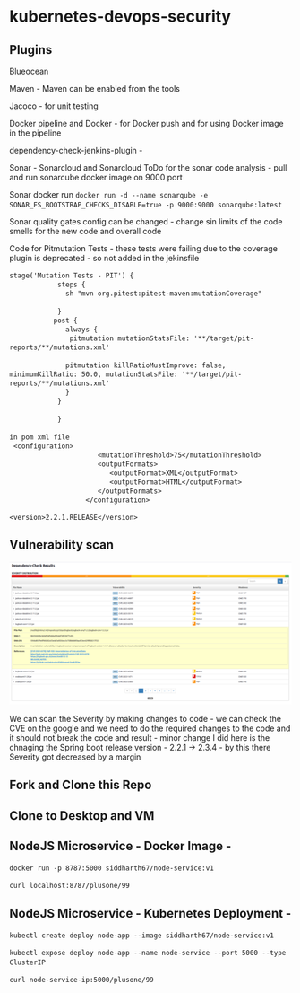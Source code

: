 # kubernetes-devops-security


## Plugins

Blueocean

Maven - Maven can be enabled from the tools

Jacoco - for unit testing

Docker pipeline and Docker - for Docker push and for using Docker image in the pipeline

dependency-check-jenkins-plugin -

Sonar - Sonarcloud and Sonarcloud ToDo for the sonar code analysis  - pull and run sonarcube docker image on 9000 port

Sonar docker run
`` docker run -d --name sonarqube -e SONAR_ES_BOOTSTRAP_CHECKS_DISABLE=true -p 9000:9000 sonarqube:latest ``
 
Sonar quality gates config can be changed - change sin limits of the code smells for the new code and overall code


Code for Pitmutation Tests - these tests were failing due to the coverage plugin is deprecated - so not added in the jekinsfile

```Jenkinsfile
stage('Mutation Tests - PIT') {
            steps {
              sh "mvn org.pitest:pitest-maven:mutationCoverage"
              
            }
           post {
              always { 
               pitmutation mutationStatsFile: '**/target/pit-reports/**/mutations.xml'

              pitmutation killRatioMustImprove: false, minimumKillRatio: 50.0, mutationStatsFile: '**/target/pit-reports/**/mutations.xml'
              }
            } 
            
            } 

in pom xml file
 <configuration>
                      <mutationThreshold>75</mutationThreshold>
                      <outputFormats>
                         <outputFormat>XML</outputFormat>
                         <outputFormat>HTML</outputFormat>
                      </outputFormats>
                   </configuration>

```

`` <version>2.2.1.RELEASE</version> ``

## Vulnerability scan 

![Alt text](/img/image.png)

We can scan the Severity by making changes to code - we can check the CVE on the google and we need to do the required changes to the code and it should not break the code and result - minor change I did here is the chnaging the Spring boot release version - 2.2.1 -> 2.3.4 - by this there Severity got decreased by a margin 






## Fork and Clone this Repo

## Clone to Desktop and VM

## NodeJS Microservice - Docker Image -

`docker run -p 8787:5000 siddharth67/node-service:v1`

`curl localhost:8787/plusone/99`

## NodeJS Microservice - Kubernetes Deployment -

`kubectl create deploy node-app --image siddharth67/node-service:v1`

`kubectl expose deploy node-app --name node-service --port 5000 --type ClusterIP`

`curl node-service-ip:5000/plusone/99`
